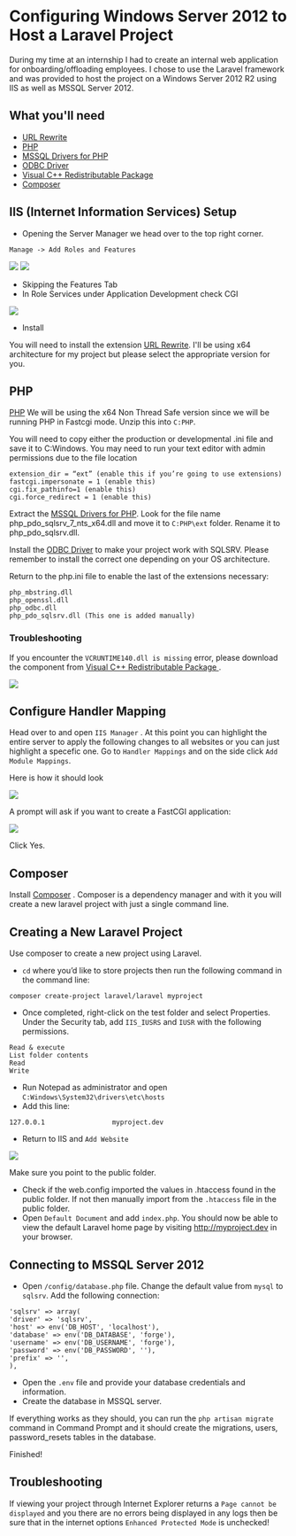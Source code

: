 # Configuring Windows Server 2012 to Host a Laravel Project

During my time at an internship I had to create an internal web application for onboarding/offloading employees. I chose to use the Laravel framework and was provided to host the project on a Windows Server 2012 R2 using IIS as well as MSSQL Server 2012.

## What you'll need

* [URL Rewrite](https://www.iis.net/downloads/microsoft/url-rewrite)
* [PHP](https://windows.php.net/download#php-7.0)
* [MSSQL Drivers for PHP](https://www.microsoft.com/en-us/download/details.aspx?id=20098)
* [ODBC Driver](https://www.microsoft.com/en-us/download/details.aspx?id=50420)
* [Visual C++ Redistributable Package ](https://www.microsoft.com/en-us/download/details.aspx?id=48145)
* [Composer](https://getcomposer.org/download/)

## IIS (Internet Information Services) Setup
* Opening the Server Manager we head over to the top right corner.
```
Manage -> Add Roles and Features
```
![](/images/1.png)
![](/images/2.png)

* Skipping the Features Tab
* In Role Services under Application Development check CGI

![](/images/3.png)

* Install

You will need to install the extension [URL Rewrite](https://www.iis.net/downloads/microsoft/url-rewrite). I'll be using x64 architecture for my project but please select the appropriate version for you.


## PHP

[PHP](https://windows.php.net/download#php-7.0) 
We will be using the x64 Non Thread Safe version since we will be running PHP in Fastcgi mode. Unzip this into `C:PHP`.

You will need to copy either the production or developmental .ini file and save it to C:Windows. You may need to run your text editor with admin permissions due to the file location
```
extension_dir = “ext” (enable this if you’re going to use extensions)
fastcgi.impersonate = 1 (enable this)
cgi.fix_pathinfo=1 (enable this)
cgi.force_redirect = 1 (enable this)
```
Extract the [MSSQL Drivers for PHP](https://www.microsoft.com/en-us/download/details.aspx?id=20098). Look for the file name php_pdo_sqlsrv_7_nts_x64.dll and move it to `C:PHP\ext` folder. Rename it to php_pdo_sqlsrv.dll.

Install the [ODBC Driver](https://www.microsoft.com/en-us/download/details.aspx?id=50420) to make your project work with SQLSRV. Please remember to install the correct one depending on your OS architecture.

Return to the php.ini file to enable the last of the extensions necessary:
```
php_mbstring.dll
php_openssl.dll
php_odbc.dll
php_pdo_sqlsrv.dll (This one is added manually)
```

### Troubleshooting

If you encounter the `VCRUNTIME140.dll is missing` error, please download the component from [Visual C++ Redistributable Package ](https://www.microsoft.com/en-us/download/details.aspx?id=48145).

![](//images5.png)

## Configure Handler Mapping

Head over to and open `IIS Manager` .  At this point you can highlight the entire server to apply the following changes to all websites or you can just highlight a specefic one.
Go to `Handler Mappings` and on the side click `Add Module Mappings`.

Here is how it should look

![](/images/6.png)

A prompt will ask if you want to create a FastCGI application:

![](/images/7.png)

Click Yes.
## Composer

Install [Composer](https://getcomposer.org/download/) . Composer is a dependency manager and with it you will create a new laravel project with just a single command line.

## Creating a New Laravel Project

Use composer to create a new project using Laravel.
* `cd` where you’d like to store projects then run the following command in the command line:
```
composer create-project laravel/laravel myproject
```
* Once completed, right-click on the test folder and select Properties. Under the Security tab, add `IIS_IUSRS` and `IUSR` with the following permissions.
```
Read & execute
List folder contents
Read
Write
```
* Run Notepad as administrator and open `C:Windows\System32\drivers\etc\hosts`
* Add this line:
```
127.0.0.1                 myproject.dev
```
* Return to IIS and `Add Website`

![](/images/8.png)

Make sure you point to the public folder.

* Check if the web.config imported the values in .htaccess found in the public folder. If not then manually import from the `.htaccess` file in the public folder.
* Open `Default Document` and add `index.php`. You should now be able to view the default Laravel home page by visiting http://myproject.dev in your browser.

## Connecting to MSSQL Server 2012

* Open `/config/database.php` file. Change the default value from `mysql` to `sqlsrv`. Add the following connection:
```
'sqlsrv' => array(
'driver' => 'sqlsrv',
'host' => env('DB_HOST', 'localhost'),
'database' => env('DB_DATABASE', 'forge'),
'username' => env('DB_USERNAME', 'forge'),
'password' => env('DB_PASSWORD', ''),
'prefix' => '',
),
```
* Open the `.env` file and provide your database credentials and information.
* Create the database in MSSQL server. 

If everything works as they should, you can run the `php artisan migrate` command in Command Prompt and it should create the migrations, users, password_resets tables in the database.

Finished!

## Troubleshooting

If viewing your project through Internet Explorer returns a `Page cannot be displayed`  and you there are no errors being displayed in any logs then be sure that in the internet options `Enhanced Protected Mode` is unchecked!
